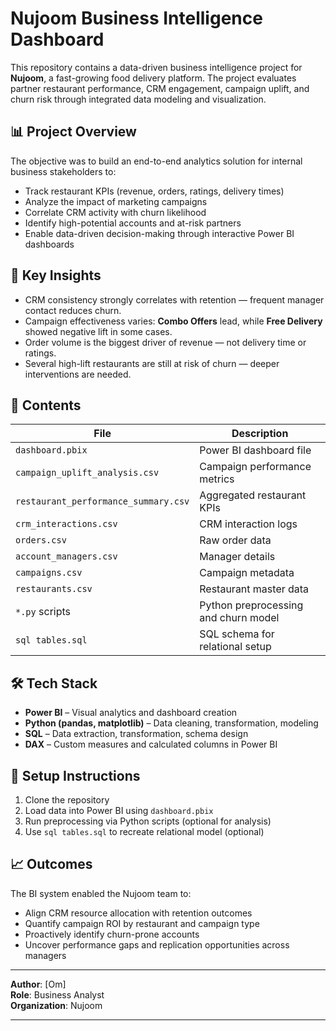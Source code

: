 # Nujoom Business Intelligence Dashboard

This repository contains a data-driven business intelligence project for **Nujoom**, a fast-growing food delivery platform. The project evaluates partner restaurant performance, CRM engagement, campaign uplift, and churn risk through integrated data modeling and visualization.

## 📊 Project Overview

The objective was to build an end-to-end analytics solution for internal business stakeholders to:
- Track restaurant KPIs (revenue, orders, ratings, delivery times)
- Analyze the impact of marketing campaigns
- Correlate CRM activity with churn likelihood
- Identify high-potential accounts and at-risk partners
- Enable data-driven decision-making through interactive Power BI dashboards

## 🧠 Key Insights
- CRM consistency strongly correlates with retention — frequent manager contact reduces churn.
- Campaign effectiveness varies: **Combo Offers** lead, while **Free Delivery** showed negative lift in some cases.
- Order volume is the biggest driver of revenue — not delivery time or ratings.
- Several high-lift restaurants are still at risk of churn — deeper interventions are needed.

## 📁 Contents

| File | Description |
|------|-------------|
| `dashboard.pbix` | Power BI dashboard file |
| `campaign_uplift_analysis.csv` | Campaign performance metrics |
| `restaurant_performance_summary.csv` | Aggregated restaurant KPIs |
| `crm_interactions.csv` | CRM interaction logs |
| `orders.csv` | Raw order data |
| `account_managers.csv` | Manager details |
| `campaigns.csv` | Campaign metadata |
| `restaurants.csv` | Restaurant master data |
| `*.py` scripts | Python preprocessing and churn model |
| `sql tables.sql` | SQL schema for relational setup |

## 🛠️ Tech Stack

- **Power BI** – Visual analytics and dashboard creation
- **Python (pandas, matplotlib)** – Data cleaning, transformation, modeling
- **SQL** – Data extraction, transformation, schema design
- **DAX** – Custom measures and calculated columns in Power BI

## 🚀 Setup Instructions

1. Clone the repository
2. Load data into Power BI using `dashboard.pbix`
3. Run preprocessing via Python scripts (optional for analysis)
4. Use `sql tables.sql` to recreate relational model (optional)

## 📈 Outcomes

The BI system enabled the Nujoom team to:
- Align CRM resource allocation with retention outcomes
- Quantify campaign ROI by restaurant and campaign type
- Proactively identify churn-prone accounts
- Uncover performance gaps and replication opportunities across managers

---

**Author**: [Om]  
**Role**: Business Analyst  
**Organization**: Nujoom

---

